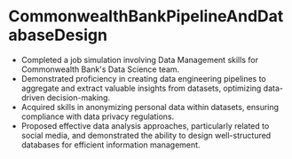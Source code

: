 # CommonwealthBankPipelineAndDatabaseDesign

 - Completed a job simulation involving Data Management skills for Commonwealth Bank's Data Science team.
- Demonstrated proficiency in creating data engineering pipelines to aggregate and extract valuable insights from datasets, optimizing data-driven decision-making.
- Acquired skills in anonymizing personal data within datasets, ensuring compliance with data privacy regulations.
- Proposed effective data analysis approaches, particularly related to social media, and demonstrated the ability to design well-structured databases for efficient information management.
